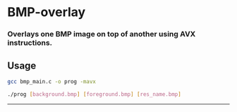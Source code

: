 # BMP-overlay

### Overlays one BMP image on top of another using AVX instructions.

## Usage

```sh
gcc bmp_main.c -o prog -mavx
```

```sh
./prog [background.bmp] [foreground.bmp] [res_name.bmp]
```
---
